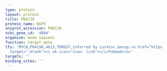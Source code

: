 ```yaml
---
type: protein
layout: protein
title: P08138
protein_name: NGFR
uniprot_accession: P08138
ncbi_gene_id: '4804'
organism: Homo sapiens
function: target gene
tfs: 'MYCN,P04198,4613,TRRUST,inferred by curator,&ensp;<a href="https://www.ncbi.nlm.nih.gov/pubmed/?term=21123453%5Buid%5D"
  target="_blank"><i uk-icon="icon: link"></i>Pubmed</a>'
targets: ''
binding_sites: ''
---
```


